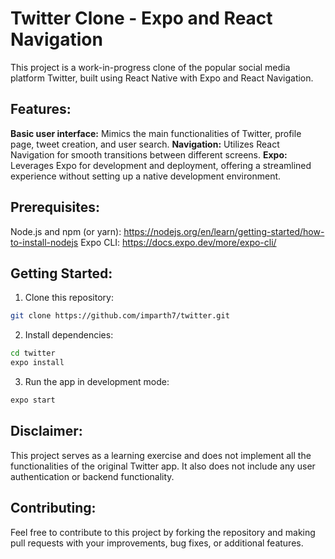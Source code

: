 # Twitter Clone - Expo and React Navigation
This project is a work-in-progress clone of the popular social media platform Twitter, built using React Native with Expo and React Navigation.

## Features:

**Basic user interface:** Mimics the main functionalities of Twitter, profile page, tweet creation, and user search.
**Navigation:** Utilizes React Navigation for smooth transitions between different screens.
**Expo:** Leverages Expo for development and deployment, offering a streamlined experience without setting up a native development environment.

## Prerequisites:

Node.js and npm (or yarn): https://nodejs.org/en/learn/getting-started/how-to-install-nodejs
Expo CLI: https://docs.expo.dev/more/expo-cli/

## Getting Started:

1. Clone this repository:
```bash
git clone https://github.com/imparth7/twitter.git
```

2. Install dependencies:
```bash
cd twitter
expo install
```

3. Run the app in development mode:
```bash
expo start
```

## Disclaimer:

This project serves as a learning exercise and does not implement all the functionalities of the original Twitter app. It also does not include any user authentication or backend functionality.

## Contributing:

Feel free to contribute to this project by forking the repository and making pull requests with your improvements, bug fixes, or additional features.
